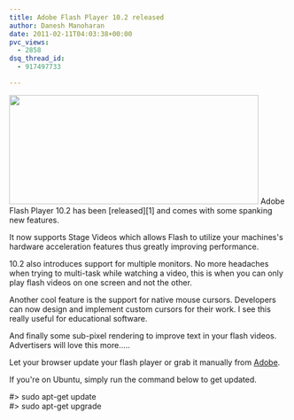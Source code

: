 ```yaml
---
title: Adobe Flash Player 10.2 released
author: Danesh Manoharan
date: 2011-02-11T04:03:38+00:00
pvc_views:
  - 2858
dsq_thread_id:
  - 917497733

---
```

<img loading="lazy" src="/wp-content/uploads/2011/02/Adobe-Flash-Player-version-10.2.152.27.png" alt="" title="Adobe-Flash-Player-version-10.2.152.27" width="450" height="197" class="alignnone size-full wp-image-2241" />  
Adobe Flash Player 10.2 has been [released][1] and comes with some spanking new features.

It now supports Stage Videos which allows Flash to utilize your machines's hardware acceleration features thus greatly improving performance.

10.2 also introduces support for multiple monitors. No more headaches when trying to multi-task while watching a video, this is when you can only play flash videos on one screen and not the other. 

Another cool feature is the support for native mouse cursors. Developers can now design and implement custom cursors for their work. I see this really useful for educational software.

And finally some sub-pixel rendering to improve text in your flash videos. Advertisers will love this more.....

Let your browser update your flash player or grab it manually from [Adobe][2].

If you're on Ubuntu, simply run the command below to get updated.

#> sudo apt-get update  
#> sudo apt-get upgrade

 [1]: http://blogs.adobe.com/flashplayer/2011/02/flash-player-10-2-launch.html
 [2]: http://www.adobe.com/downloads/